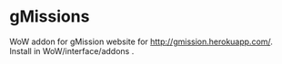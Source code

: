 # gMissions
WoW addon for gMission website for http://gmission.herokuapp.com/. 
Install in WoW/interface/addons .
